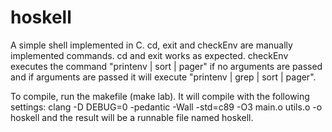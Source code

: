 # hoskell
A simple shell implemented in C. cd, exit and checkEnv are manually implemented commands. cd and exit works as expected. checkEnv executes the command "printenv | sort | pager" if no arguments are passed and if arguments are passed it will execute "printenv | grep <arguments> | sort | pager".

To compile, run the makefile (make lab). It will compile with the following settings:
  clang -D DEBUG=0 -pedantic -Wall -std=c89 -O3 main.o utils.o -o hoskell
and the result will be a runnable file named hoskell.
